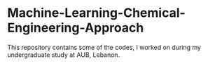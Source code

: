 # Machine-Learning-Chemical-Engineering-Approach
This repository contains some of the codes, I worked on during my undergraduate study at AUB, Lebanon. 
